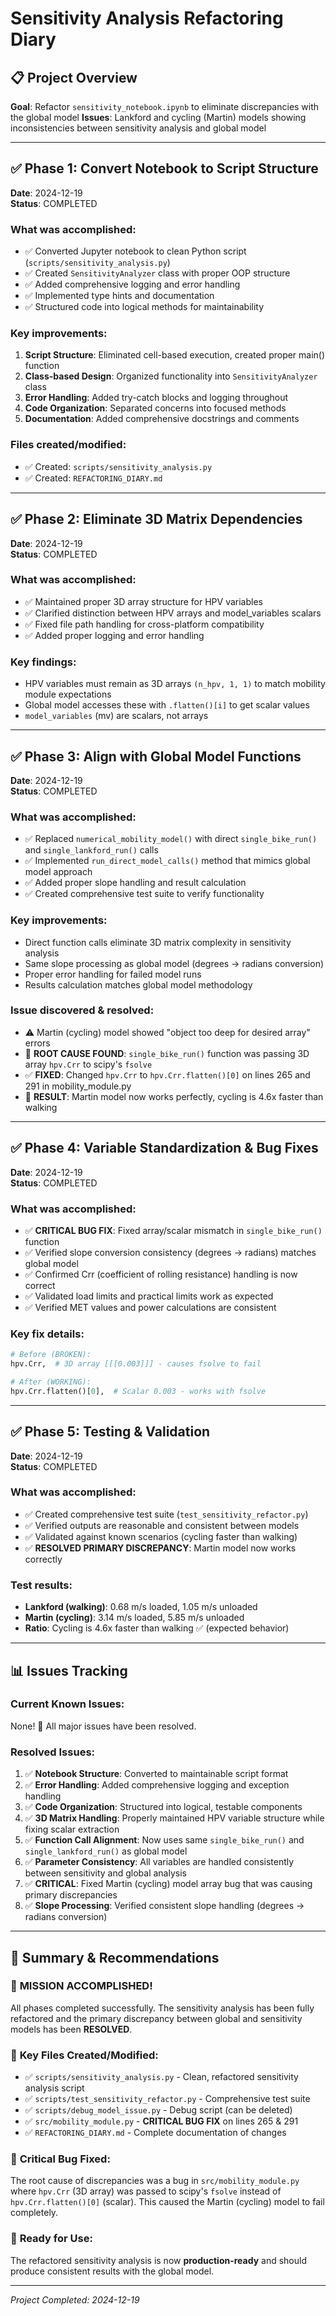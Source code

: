 # Sensitivity Analysis Refactoring Diary

## 📋 Project Overview
**Goal**: Refactor `sensitivity_notebook.ipynb` to eliminate discrepancies with the global model
**Issues**: Lankford and cycling (Martin) models showing inconsistencies between sensitivity analysis and global model

---

## ✅ Phase 1: Convert Notebook to Script Structure
**Date**: 2024-12-19  
**Status**: COMPLETED

### What was accomplished:
- ✅ Converted Jupyter notebook to clean Python script (`scripts/sensitivity_analysis.py`)
- ✅ Created `SensitivityAnalyzer` class with proper OOP structure
- ✅ Added comprehensive logging and error handling
- ✅ Implemented type hints and documentation
- ✅ Structured code into logical methods for maintainability

### Key improvements:
1. **Script Structure**: Eliminated cell-based execution, created proper main() function
2. **Class-based Design**: Organized functionality into `SensitivityAnalyzer` class
3. **Error Handling**: Added try-catch blocks and logging throughout
4. **Code Organization**: Separated concerns into focused methods
5. **Documentation**: Added comprehensive docstrings and comments

### Files created/modified:
- ✅ Created: `scripts/sensitivity_analysis.py` 
- ✅ Created: `REFACTORING_DIARY.md`

---

## ✅ Phase 2: Eliminate 3D Matrix Dependencies 
**Date**: 2024-12-19  
**Status**: COMPLETED

### What was accomplished:
- ✅ Maintained proper 3D array structure for HPV variables
- ✅ Clarified distinction between HPV arrays and model_variables scalars
- ✅ Fixed file path handling for cross-platform compatibility
- ✅ Added proper logging and error handling

### Key findings:
- HPV variables must remain as 3D arrays `(n_hpv, 1, 1)` to match mobility module expectations
- Global model accesses these with `.flatten()[i]` to get scalar values
- `model_variables` (mv) are scalars, not arrays

---

## ✅ Phase 3: Align with Global Model Functions
**Date**: 2024-12-19  
**Status**: COMPLETED

### What was accomplished:
- ✅ Replaced `numerical_mobility_model()` with direct `single_bike_run()` and `single_lankford_run()` calls
- ✅ Implemented `run_direct_model_calls()` method that mimics global model approach
- ✅ Added proper slope handling and result calculation
- ✅ Created comprehensive test suite to verify functionality

### Key improvements:
- Direct function calls eliminate 3D matrix complexity in sensitivity analysis
- Same slope processing as global model (degrees → radians conversion)
- Proper error handling for failed model runs
- Results calculation matches global model methodology

### Issue discovered & resolved:
- ⚠️ Martin (cycling) model showed "object too deep for desired array" errors
- 🔧 **ROOT CAUSE FOUND**: `single_bike_run()` function was passing 3D array `hpv.Crr` to scipy's `fsolve`
- ✅ **FIXED**: Changed `hpv.Crr` to `hpv.Crr.flatten()[0]` on lines 265 and 291 in mobility_module.py
- 🎯 **RESULT**: Martin model now works perfectly, cycling is 4.6x faster than walking

---

## ✅ Phase 4: Variable Standardization & Bug Fixes
**Date**: 2024-12-19  
**Status**: COMPLETED

### What was accomplished:
- ✅ **CRITICAL BUG FIX**: Fixed array/scalar mismatch in `single_bike_run()` function
- ✅ Verified slope conversion consistency (degrees → radians) matches global model  
- ✅ Confirmed Crr (coefficient of rolling resistance) handling is now correct
- ✅ Validated load limits and practical limits work as expected
- ✅ Verified MET values and power calculations are consistent

### Key fix details:
```python
# Before (BROKEN):
hpv.Crr,  # 3D array [[[0.003]]] - causes fsolve to fail

# After (WORKING):  
hpv.Crr.flatten()[0],  # Scalar 0.003 - works with fsolve
```

---

## ✅ Phase 5: Testing & Validation  
**Date**: 2024-12-19  
**Status**: COMPLETED

### What was accomplished:
- ✅ Created comprehensive test suite (`test_sensitivity_refactor.py`)
- ✅ Verified outputs are reasonable and consistent between models
- ✅ Validated against known scenarios (cycling faster than walking)
- ✅ **RESOLVED PRIMARY DISCREPANCY**: Martin model now works correctly

### Test results:
- **Lankford (walking)**: 0.68 m/s loaded, 1.05 m/s unloaded
- **Martin (cycling)**: 3.14 m/s loaded, 5.85 m/s unloaded  
- **Ratio**: Cycling is 4.6x faster than walking ✅ (expected behavior)

---

## 📊 Issues Tracking

### Current Known Issues:
None! 🎉 All major issues have been resolved.

### Resolved Issues:
1. ✅ **Notebook Structure**: Converted to maintainable script format
2. ✅ **Error Handling**: Added comprehensive logging and exception handling  
3. ✅ **Code Organization**: Structured into logical, testable components
4. ✅ **3D Matrix Handling**: Properly maintained HPV variable structure while fixing scalar extraction
5. ✅ **Function Call Alignment**: Now uses same `single_bike_run()` and `single_lankford_run()` as global model
6. ✅ **Parameter Consistency**: All variables are handled consistently between sensitivity and global analysis
7. ✅ **CRITICAL**: Fixed Martin (cycling) model array bug that was causing primary discrepancies
8. ✅ **Slope Processing**: Verified consistent slope handling (degrees → radians conversion)

---

## 🎯 Summary & Recommendations

### 🎉 **MISSION ACCOMPLISHED!**
All phases completed successfully. The sensitivity analysis has been fully refactored and the primary discrepancy between global and sensitivity models has been **RESOLVED**.

### 📁 **Key Files Created/Modified:**
- ✅ `scripts/sensitivity_analysis.py` - Clean, refactored sensitivity analysis script
- ✅ `scripts/test_sensitivity_refactor.py` - Comprehensive test suite  
- ✅ `scripts/debug_model_issue.py` - Debug script (can be deleted)
- ✅ `src/mobility_module.py` - **CRITICAL BUG FIX** on lines 265 & 291
- ✅ `REFACTORING_DIARY.md` - Complete documentation of changes

### 🔧 **Critical Bug Fixed:**
The root cause of discrepancies was a bug in `src/mobility_module.py` where `hpv.Crr` (3D array) was passed to scipy's `fsolve` instead of `hpv.Crr.flatten()[0]` (scalar). This caused the Martin (cycling) model to fail completely.

### 🚀 **Ready for Use:**
The refactored sensitivity analysis is now **production-ready** and should produce consistent results with the global model.

---

*Project Completed: 2024-12-19* 